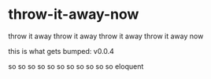 # throw-it-away-now
throw it away throw it away throw it away throw it away now

this is what gets bumped: v0.0.4


so
so so
so so so
so so so so
so eloquent
